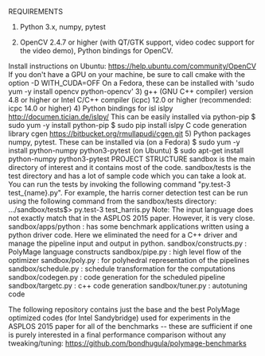 REQUIREMENTS

1) Python 3.x, numpy, pytest

2) OpenCV 2.4.7 or higher (with QT/GTK support, video codec support for the video demo), Python bindings for OpenCV.

Install instructions on Ubuntu: https://help.ubuntu.com/community/OpenCV If you don't have a GPU on your machine, be sure to call cmake with the option -D WITH_CUDA=OFF
On a Fedora, these can be installed with 'sudo yum -y install opencv python-opencv'
3) g++ (GNU C++ compiler) version 4.8 or higher or Intel C/C++ compiler (icpc) 12.0 or higher (recommended: icpc 14.0 or higher)
4) Python bindings for isl
islpy http://documen.tician.de/islpy/
This can be easily installed via python-pip
$ sudo yum -y install python-pip $ sudo pip install islpy
C code generation library
cgen https://bitbucket.org/rmullapudi/cgen.git
5) Python packages numpy, pytest. These can be installed via
(on a Fedora) $ sudo yum -y install python-numpy python3-pytest
(on Ubuntu) $ sudo apt-get install python-numpy python3-pytest
PROJECT STRUCTURE
sandbox is the main directory of interest and it contains most of the code.
sandbox/tests is the test directory and has a lot of sample code which you can take a look at. You can run the tests by invoking the following command "py.test-3 test_{name}.py".
For example, the harris corner detection test can be run using the following command from the sandbox/tests directory:
.../sandbox/tests$> py.test-3 test_harris.py
Note: The input language does not exactly match that in the ASPLOS 2015 paper. However, it is very close.
sandbox/apps/python : has some benchmark applications written using a python driver code. Here we eliminated the need for a C++ driver and manage the pipeline input and output in python.
sandbox/constructs.py : PolyMage language constructs
sandbox/pipe.py : high level flow of the optimizer
sandbox/poly.py : for polyhedral representation of the pipelines
sandbox/schedule.py : schedule transformation for the computations
sandbox/codegen.py : code generation for the scheduled pipeline
sandbox/targetc.py : c++ code generation
sandbox/tuner.py : autotuning code

The following repository contains just the base and the best PolyMage optimized codes (for Intel Sandybridge) used for experiments in the ASPLOS 2015 paper for all of the benchmarks -- these are sufficient if one is purely interested in a final performance comparison without any tweaking/tuning:
https://github.com/bondhugula/polymage-benchmarks